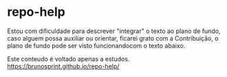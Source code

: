 # repo-help

Estou com dificuldade para descrever "integrar" o texto ao plano de fundo, caso alguem possa auxiliar ou orientar, ficarei grato com a Contribuição, o plano de fundo pode ser visto funcionandocom o texto abaixo.

Este conteudo é voltado apenas a estudos. 
https://brunosprint.github.io/repo-help/
